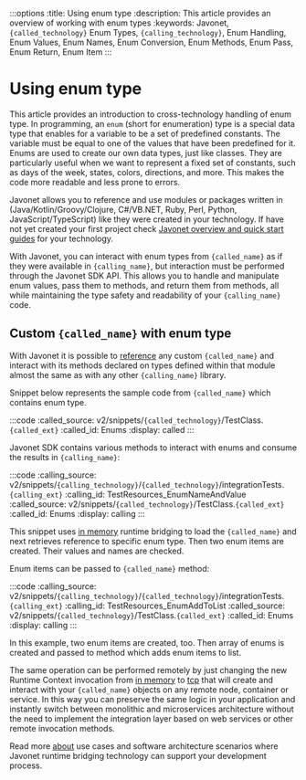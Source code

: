 :::options
:title: Using enum type
:description: This article provides an overview of working with enum types
:keywords: Javonet, `{called_technology}` Enum Types, `{calling_technology}`, Enum Handling, Enum Values, Enum Names, Enum Conversion, Enum Methods, Enum Pass, Enum Return, Enum Item
:::

# Using enum type  
  
This article provides an introduction to cross-technology handling of enum type. In programming, an `enum` (short for enumeration) type is a special data type that enables for a variable to be a set of predefined constants. The variable must be equal to one of the values that have been predefined for it. Enums are used to create our own data types, just like classes. They are particularly useful when we want to represent a fixed set of constants, such as days of the week, states, colors, directions, and more. This makes the code more readable and less prone to errors.  
  
Javonet allows you to reference and use modules or packages written in (Java/Kotlin/Groovy/Clojure, C#/VB.NET, Ruby, Perl, Python, JavaScript/TypeScript) like they were created in your technology. If have not yet created your first project check [Javonet overview and quick start guides](/guides/v2/`{calling_technology}`/`{called_technology}`/getting-started/about-javonet) for your technology.  
  
With Javonet, you can interact with enum types from `{called_name}` as if they were available in `{calling_name}`, but interaction must be performed through the Javonet SDK API. This allows you to handle and manipulate enum values, pass them to methods, and return them from methods, all while maintaining the type safety and readability of your `{calling_name}` code.  
  
## Custom `{called_name}` with enum type
  
With Javonet it is possible to [reference](/guides/v2/`{calling_technology}`/`{called_technology}`/getting-started/adding-references-to-libraries) any custom `{called_name}` and interact with its methods declared on types defined within that module almost the same as with any other `{calling_name}` library.  
  
Snippet below represents the sample code from `{called_name}` which contains enum type.  
  
:::code
:called_source: v2/snippets/`{called_technology}`/TestClass.`{called_ext}`
:called_id: Enums
:display: called
:::

Javonet SDK contains various methods to interact with enums and consume the results in `{calling_name}`:  

:::code
:calling_source: v2/snippets/`{calling_technology}`/`{called_technology}`/integrationTests.`{calling_ext}`
:calling_id: TestResources_EnumNameAndValue
:called_source: v2/snippets/`{called_technology}`/TestClass.`{called_ext}`
:called_id: Enums
:display: calling
:::

This snippet uses [in memory](/guides/v2/`{calling_technology}`/`{called_technology}`/foundations/in-memory-channel) runtime bridging to load the `{called_name}` and next retrieves reference to specific enum type. Then two enum items are created. Their values and names are checked.  
  
Enum items can be passed to `{called_name}` method:

:::code
:calling_source: v2/snippets/`{calling_technology}`/`{called_technology}`/integrationTests.`{calling_ext}`
:calling_id: TestResources_EnumAddToList
:called_source: v2/snippets/`{called_technology}`/TestClass.`{called_ext}`
:called_id: Enums
:display: calling
:::

In this example, two enum items are created, too. Then array of enums is created and passed to method which adds enum items to list.  
  
The same operation can be performed remotely by just changing the new Runtime Context invocation from [in memory](/guides/v2/`{calling_technology}`/`{called_technology}`/foundations/in-memory-channel) to [tcp](/guides/v2/`{calling_technology}`/`{called_technology}`/foundations/tcp-channel) that will create and interact with your `{called_name}` objects on any remote node, container or service. In this way you can preserve the same logic in your application and instantly switch between monolithic and microservices architecture without the need to implement the integration layer based on web services or other remote invocation methods.
  
Read more [about](/guides/v2/`{calling_technology}`/`{called_technology}`/getting-started/about-javonet) use cases and software architecture scenarios where Javonet runtime bridging technology can support your development process.
